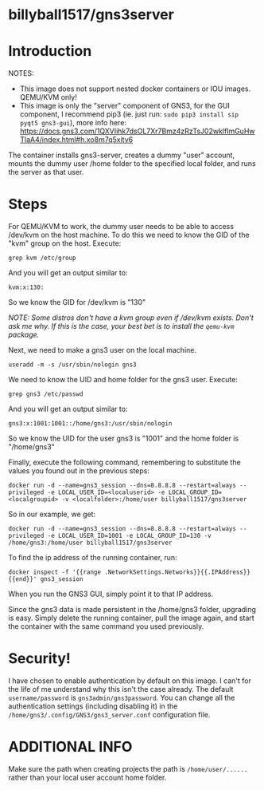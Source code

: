 # billyball1517/gns3server
# Introduction

NOTES:

- This image does not support nested docker containers or IOU images. QEMU/KVM only!
- This image is only the "server" component of GNS3, for the GUI component, I recommend pip3 (ie. just run: `sudo pip3 install sip pyqt5 gns3-gui`), more info here: https://docs.gns3.com/1QXVIihk7dsOL7Xr7Bmz4zRzTsJ02wklfImGuHwTlaA4/index.html#h.xo8m7q5xitv6

The container installs gns3-server, creates a dummy "user" account, mounts the dummy user /home folder to the specified local folder, and runs the server as that user.

# Steps

For QEMU/KVM to work, the dummy user needs to be able to access /dev/kvm on the host machine. To do this we need to know the GID of the "kvm" group on the host. Execute:

`grep kvm /etc/group`

And you will get an output similar to:

`kvm:x:130:`

So we know the GID for /dev/kvm is "130"

*NOTE: Some distros don't have a kvm group even if /dev/kvm exists. Don't ask me why. If this is the case, your best bet is to install the `qemu-kvm` package.*

Next, we need to make a gns3 user on the local machine.

`useradd -m -s /usr/sbin/nologin gns3`

We need to know the UID and home folder for the gns3 user. Execute:

`grep gns3 /etc/passwd`

And you will get an output similar to:

`gns3:x:1001:1001::/home/gns3:/usr/sbin/nologin`

So we know the UID for the user gns3 is "1001" and the home folder is "/home/gns3"

Finally, execute the following command, remembering to substitute the values you found out in the previous steps:

`docker run -d --name=gns3_session --dns=8.8.8.8 --restart=always --privileged -e LOCAL_USER_ID=<localuserid> -e LOCAL_GROUP_ID=<localgroupid> -v <localfolder>:/home/user billyball1517/gns3server`

So in our example, we get:

`docker run -d --name=gns3_session --dns=8.8.8.8 --restart=always --privileged -e LOCAL_USER_ID=1001 -e LOCAL_GROUP_ID=130 -v /home/gns3:/home/user billyball1517/gns3server`

To find the ip address of the running container, run:

`docker inspect -f '{{range .NetworkSettings.Networks}}{{.IPAddress}}{{end}}' gns3_session`

When you run the GNS3 GUI, simply point it to that IP address.

Since the gns3 data is made persistent in the /home/gns3 folder, upgrading is easy. Simply delete the running container, pull the image again, and start the container with the same command you used previously.

# Security!

I have chosen to enable authentication by default on this image. I can't for the life of me understand why this isn't the case already. The default `username/password` is `gns3admin/gns3password`. You can change all the authentication settings (including disabling it) in the `/home/gns3/.config/GNS3/gns3_server.conf` configuration file.

# ADDITIONAL INFO

Make sure the path when creating projects the path is `/home/user/......`  rather than your local user account home folder.
